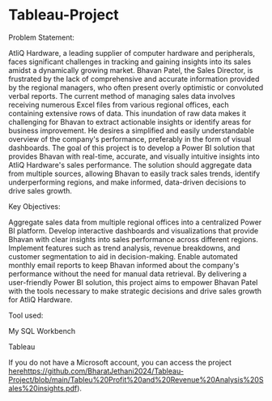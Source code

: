 # Tableau-Project

Problem Statement:

AtliQ Hardware, a leading supplier of computer hardware and peripherals, faces significant challenges in tracking and gaining insights into its sales amidst a dynamically growing market. Bhavan Patel, the Sales Director, is frustrated by the lack of comprehensive and accurate information provided by the regional managers, who often present overly optimistic or convoluted verbal reports. The current method of managing sales data involves receiving numerous Excel files from various regional offices, each containing extensive rows of data. This inundation of raw data makes it challenging for Bhavan to extract actionable insights or identify areas for business improvement. He desires a simplified and easily understandable overview of the company's performance, preferably in the form of visual dashboards. The goal of this project is to develop a Power BI solution that provides Bhavan with real-time, accurate, and visually intuitive insights into AtliQ Hardware's sales performance. The solution should aggregate data from multiple sources, allowing Bhavan to easily track sales trends, identify underperforming regions, and make informed, data-driven decisions to drive sales growth.

Key Objectives:

Aggregate sales data from multiple regional offices into a centralized Power BI platform. Develop interactive dashboards and visualizations that provide Bhavan with clear insights into sales performance across different regions. Implement features such as trend analysis, revenue breakdowns, and customer segmentation to aid in decision-making. Enable automated monthly email reports to keep Bhavan informed about the company's performance without the need for manual data retrieval. By delivering a user-friendly Power BI solution, this project aims to empower Bhavan Patel with the tools necessary to make strategic decisions and drive sales growth for AtliQ Hardware.

Tool used:

My SQL Workbench

Tableau

If you do not have a Microsoft account, you can access the project [here](https://github.com/BharatJethani2024/Tableau-Project/blob/main/Tableu%20Profit%20and%20Revenue%20Analysis%20Sales%20insights.pdf)https://github.com/BharatJethani2024/Tableau-Project/blob/main/Tableu%20Profit%20and%20Revenue%20Analysis%20Sales%20insights.pdf).
